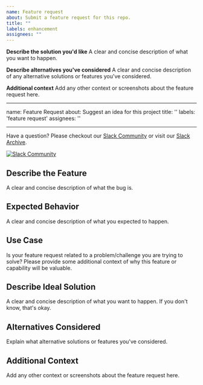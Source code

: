 ```yaml
---
name: Feature request
about: Submit a feature request for this repo.
title: ""
labels: enhancement
assignees: ""
---
```


<!--
Have any questions? Check out the contributing docs at https://gruntwork.notion.site/Gruntwork-Coding-Methodology-02fdcd6e4b004e818553684760bf691e,
or ask in this issue and a Gruntwork core maintainer will be happy to help :)
-->

**Describe the solution you'd like**
A clear and concise description of what you want to happen.

**Describe alternatives you've considered**
A clear and concise description of any alternative solutions or features you've considered.

**Additional context**
Add any other context or screenshots about the feature request here.

---

name: Feature Request
about: Suggest an idea for this project
title: ''
labels: 'feature request'
assignees: ''

---

Have a question? Please checkout our [Slack Community](https://slack.cloudposse.com) or visit our [Slack Archive](https://archive.sweetops.com/).

[![Slack Community](https://slack.cloudposse.com/badge.svg)](https://slack.cloudposse.com)

## Describe the Feature

A clear and concise description of what the bug is.

## Expected Behavior

A clear and concise description of what you expected to happen.

## Use Case

Is your feature request related to a problem/challenge you are trying to solve? Please provide some additional context of why this feature or capability will be valuable.

## Describe Ideal Solution

A clear and concise description of what you want to happen. If you don't know, that's okay.

## Alternatives Considered

Explain what alternative solutions or features you've considered.

## Additional Context

Add any other context or screenshots about the feature request here.
